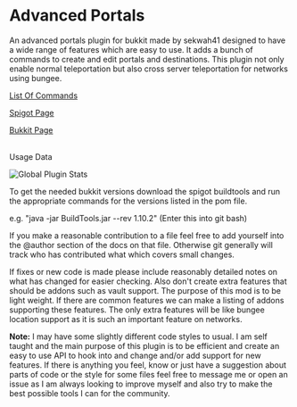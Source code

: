 Advanced Portals
================

<p>An advanced portals plugin for bukkit made by sekwah41 designed to have a wide range of features which are easy to use. It adds a bunch of commands to create and edit portals and destinations. This plugin not only enable normal teleportation but also cross server teleportation for networks using bungee.</p>

<a href="https://github.com/sekwah41/Advanced-Portals/wiki/Commands">List Of Commands</a>

<a href="https://www.spigotmc.org/resources/advanced-portals.14356/">Spigot Page</a>

<a href="http://dev.bukkit.org/bukkit-plugins/advanced-portals/">Bukkit Page</a>
<br>
<br>
<p>Usage Data</p>

<img src="http://i.mcstats.org/AdvancedPortals/Global+Statistics.borderless.png" alt="Global Plugin Stats" title="Global Plugin Stats">

<p>To get the needed bukkit versions download the spigot buildtools and run the appropriate commands for the versions listed in the pom file.</p>
<p>e.g. "java -jar BuildTools.jar --rev 1.10.2" (Enter this into git bash)</p>

<p>If you make a reasonable contribution to a file feel free to add yourself into the @author section of the docs on that file. Otherwise git generally will track who has contributed what which covers small changes.</p>
<p>If fixes or new code is made please include reasonably detailed notes on what has changed for easier checking. Also don't create extra features that should be addons such as vault support. The purpose of this mod is to be light weight. If there are common features we can make a listing of addons supporting these features. The only extra features will be like bungee location support as it is such an important feature on networks.</p>

<p><b>Note:</b> I may have some slightly different code styles to usual. I am self taught and the main purpose of this plugin is to be efficient and create an easy to use API to hook into and change and/or add support for new features. If there is anything you feel, know or just have a suggestion about parts of code or the style for some files feel free to message me or open an issue as I am always looking to improve myself and also try to make the best possible tools I can for the community.</p>
